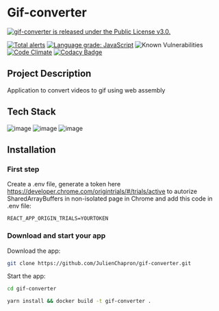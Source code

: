 # Gif-converter

<a href="https://github.com/JulienChapron/gif-converter/main/LICENSE">
 <img src="https://img.shields.io/badge/License-GPLv3-blue.svg" alt="gif-converter is released under the Public License v3.0." />
</a>

[![Total alerts](https://img.shields.io/lgtm/alerts/g/JulienChapron/gif-converter.svg?logo=lgtm&logoWidth=18)](https://lgtm.com/projects/g/JulienChapron/gif-converter/alerts/)
[![Language grade: JavaScript](https://img.shields.io/lgtm/grade/javascript/g/JulienChapron/gif-converter.svg?logo=lgtm&logoWidth=18)](https://lgtm.com/projects/g/JulienChapron/gif-converter/context:javascript)
![Known Vulnerabilities](https://snyk.io/test/github/JulienChapron/gif-converter/badge.svg)
[![Code Climate](https://codeclimate.com/github/JulienChapron/gif-converter/badges/gpa.svg)](https://codeclimate.com/github/JulienChapron/gif-converter)
[![Codacy Badge](https://app.codacy.com/project/badge/Grade/d5e1dd566dcd49ee9de2a5cbd0f05b7f)](https://www.codacy.com/gh/JulienChapron/gif-converter/dashboard?utm_source=github.com&amp;utm_medium=referral&amp;utm_content=JulienChapron/gif-converter&amp;utm_campaign=Badge_Grade)

## Project Description
Application to convert videos to gif using web assembly

## Tech Stack
![image](https://img.shields.io/badge/react.js-FFFFFF?style=for-the-badge&logo=react&logoColor=blue)
![image](https://img.shields.io/badge/mui-FFFFFF?style=for-the-badge&logo=mui&logoColor=blue)
![image](https://img.shields.io/badge/web_assembly-FFFFFF?style=for-the-badge&logo=webassembly&logoColor=purple)

## Installation
### First step

Create a .env file, generate a token here https://developer.chrome.com/origintrials/#/trials/active to autorize SharedArrayBuffers in non-isolated page in Chrome and add this code in .env file:

```env
REACT_APP_ORIGIN_TRIALS=YOURTOKEN
```

### Download and start your app

Download the app:

```bash
git clone https://github.com/JulienChapron/gif-converter.git
```

Start the app:

```bash
cd gif-converter
```

```bash
yarn install && docker build -t gif-converter .
```


